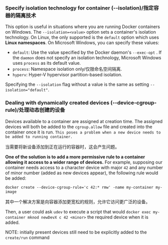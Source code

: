 
### Specify isolation technology for container (--isolation)/指定容器的隔离技术

This option is useful in situations where you are running Docker containers on
Windows. The `--isolation=<value>` option sets a container's isolation
technology. On Linux, the only supported is the `default` option which uses
**Linux namespaces**. On Microsoft Windows, you can specify these values:

* `default`: Use the value specified by the Docker daemon's `--exec-opt` .
  If the `daemon` does not specify an isolation technology, Microsoft Windows uses `process` as its default value.
* `process`: Namespace isolation only/仅限命名空间隔离.
* `hyperv`: Hyper-V hypervisor partition-based isolation.

Specifying the `--isolation` flag without a value is the same as setting `--isolation="default"`.

### Dealing with dynamically created devices (--device-cgroup-rule)/处理动态创建的设备

Devices available to a container are assigned at creation time. The
assigned devices will both be added to the `cgroup.allow` file and
created into the container once it is run. `This poses a problem when
a new device needs to be added to running container.`

当需要将新设备添加到正在运行的容器时，这会产生问题。

**One of the solution is to add a more permissive rule to a container
allowing it access to a wider range of devices.** For example, supposing
our container needs access to a character device with major `42` and
any number of minor number (added as new devices appear), the
following rule would be added:

```
docker create --device-cgroup-rule='c 42:* rmw' -name my-container my-image
```

其中一个解决方案是向容器添加更宽松的规则，允许它访问更广泛的设备。

Then, a user could ask `udev` to execute a script that would `docker exec my-container mknod newDevX c 42 <minor>`
the required device when it is added.

NOTE: initially present devices still need to be explicitly added to
the `create/run` command
